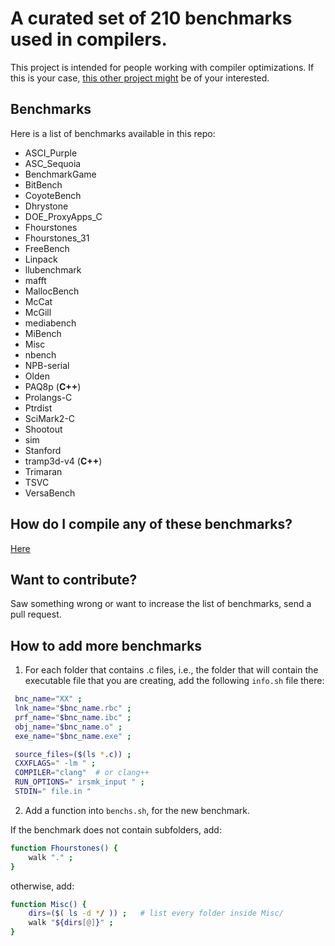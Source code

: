 
# A curated set of 210 benchmarks used in compilers. 

This project is intended for people working with compiler optimizations. If this is your case, [this other project might](https://github.com/guilhermeleobas/tf) be of your interested.

## Benchmarks

Here is a list of benchmarks available in this repo:

- ASCI_Purple
- ASC_Sequoia
- BenchmarkGame
- BitBench
- CoyoteBench
- Dhrystone
- DOE_ProxyApps_C
- Fhourstones
- Fhourstones_31
- FreeBench
- Linpack
- llubenchmark
- mafft
- MallocBench
- McCat
- McGill
- mediabench
- MiBench
- Misc
- nbench
- NPB-serial
- Olden
- PAQ8p (**C++**)
- Prolangs-C
- Ptrdist
- SciMark2-C
- Shootout
- sim
- Stanford
- tramp3d-v4 (**C++**)
- Trimaran
- TSVC
- VersaBench

## How do I compile any of these benchmarks?

[Here](https://github.com/guilhermeleobas/tf)

## Want to contribute?
Saw something wrong or want to increase the list of benchmarks, send a pull request.

## How to add more benchmarks

1) For each folder that contains .c files, i.e., the folder that will
   contain the executable file that you are creating, add the following
   `info.sh` file there:
```bash
 bnc_name="XX" ;
 lnk_name="$bnc_name.rbc" ;
 prf_name="$bnc_name.ibc" ;
 obj_name="$bnc_name.o" ;
 exe_name="$bnc_name.exe" ;

 source_files=($(ls *.c)) ;
 CXXFLAGS=" -lm " ;
 COMPILER="clang"  # or clang++
 RUN_OPTIONS=" irsmk_input " ;
 STDIN=" file.in "
```
2) Add a function into `benchs.sh`, for the new benchmark.

If the benchmark does not contain subfolders, add:
```bash
function Fhourstones() {
	walk "." ;
}
```
otherwise, add:
```bash
function Misc() {
	dirs=($( ls -d */ )) ;   # list every folder inside Misc/
	walk "${dirs[@]}" ;
}
```
